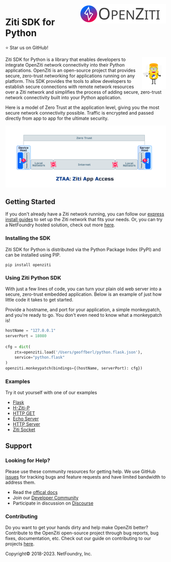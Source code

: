 <a href="https://docs.openziti.io/">
    <img src="./images/ziti-logo-dark.svg" alt="ziti logo" title="OpenZiti" align="right" height="60" />
</a>

# Ziti SDK for Python
:star: Star us on GitHub!

<img src="./images/Ziggy-Loves-Python.svg" align="right" alt="ziggy-loves-python" width="15%">

Ziti SDK for Python is a library that enables developers to integrate OpenZiti network connectivity into their Python 
applications. OpenZiti is an open-source project that provides secure, zero-trust networking for applications running 
on any platform. This SDK provides the tools to allow developers to establish secure connections with remote network 
resources over a Ziti network and simplifies the process of adding secure, zero-trust network connectivity built into 
your Python application.

Here is a model of Zero Trust  at the application level, giving you the most secure network connectivity possible. 
Traffic is encrypted and passed directly from app to app for the ultimate security.
<p align="center">
<img src="./images/ztaa-model-overview.png" alt="Zero-trust-application-access">
</p>

## Getting Started
If you don't already have a Ziti network running, you can follow our [express install guides](https://docs.openziti.io/docs/learn/quickstarts/network/) 
to set up the Ziti network that fits your needs. Or, you can try a NetFoundry hosted solution, check out more [here](https://docs.openziti.io/).

### Installing the SDK

Ziti SDK for Python is distributed via the Python Package Index (PyPI) and can be installed using PIP.

```shell
pip install openziti
```

### Using Ziti Python SDK
With just a few lines of code, you can turn your plain old web server into a secure, zero-trust embedded application. 
Below is an example of just how little code it takes to get started.

Provide a hostname, and port for your application, a simple monkeypatch, and you're ready to go. You don't even need to 
know what a monkeypatch is!
```python
hostName = "127.0.0.1"
serverPort = 18080

cfg = dict(
    ztx=openziti.load('/Users/geoffberl/python.flask.json'),
    service="python.flask"
)
openziti.monkeypatch(bindings={(hostName, serverPort): cfg})
```
### Examples
Try it out yourself with one of our examples
* [Flask](./sample/flask-of-ziti)
* [H-Ziti-P](./sample/h-ziti-p.py)
* [HTTP GET](./sample/http-get.py)
* [Echo Server](./sample/ziti-echo-server.py)
* [HTTP Server](./sample/ziti-http-server.py)
* [Ziti Socket](./sample/ziti-socket-sample.py)

## Support
### Looking for Help?
Please use these community resources for getting help. We use GitHub [issues](https://github.com/openziti/ziti-sdk-py/issues)
for tracking bugs and feature requests and have limited bandwidth to address them.

- Read the [offical docs](https://docs.openziti.io/docs/learn/introduction/)
- Join our [Developer Community](https://openziti.org)
- Participate in discussion on [Discourse](https://openziti.discourse.group/)
### Contributing
Do you want to get your hands dirty and help make OpenZiti better? Contribute to the OpenZiti open-source project 
through bug reports, bug fixes, documentation, etc. Check out our guide on contributing to our projects [here](https://docs.openziti.io/policies/CONTRIBUTING.html).

Copyright&copy; 2018-2023. NetFoundry, Inc.
